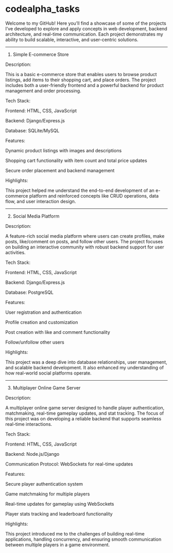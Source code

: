# codealpha_tasks

Welcome to my GitHub! Here you’ll find a showcase of some of the projects I’ve developed to explore and apply concepts in web development, backend architecture, and real-time communication. Each project demonstrates my ability to build scalable, interactive, and user-centric solutions.

---

1. Simple E-commerce Store

Description:

This is a basic e-commerce store that enables users to browse product listings, add items to their shopping cart, and place orders. The project includes both a user-friendly frontend and a powerful backend for product management and order processing.

Tech Stack:

Frontend: HTML, CSS, JavaScript

Backend: Django/Express.js

Database: SQLite/MySQL


Features:

Dynamic product listings with images and descriptions

Shopping cart functionality with item count and total price updates

Secure order placement and backend management


Highlights:

This project helped me understand the end-to-end development of an e-commerce platform and reinforced concepts like CRUD operations, data flow, and user interaction design.


---

2. Social Media Platform

Description:

A feature-rich social media platform where users can create profiles, make posts, like/comment on posts, and follow other users. The project focuses on building an interactive community with robust backend support for user activities.

Tech Stack:

Frontend: HTML, CSS, JavaScript

Backend: Django/Express.js

Database: PostgreSQL


Features:

User registration and authentication

Profile creation and customization

Post creation with like and comment functionality

Follow/unfollow other users


Highlights:

This project was a deep dive into database relationships, user management, and scalable backend development. It also enhanced my understanding of how real-world social platforms operate.


---

3. Multiplayer Online Game Server

Description:

A multiplayer online game server designed to handle player authentication, matchmaking, real-time gameplay updates, and stat tracking. The focus of this project was on developing a reliable backend that supports seamless real-time interactions.

Tech Stack:

Frontend: HTML, CSS, JavaScript

Backend: Node.js/Django

Communication Protocol: WebSockets for real-time updates


Features:

Secure player authentication system

Game matchmaking for multiple players

Real-time updates for gameplay using WebSockets

Player stats tracking and leaderboard functionality


Highlights:

This project introduced me to the challenges of building real-time applications, handling concurrency, and ensuring smooth communication between multiple players in a game environment.
